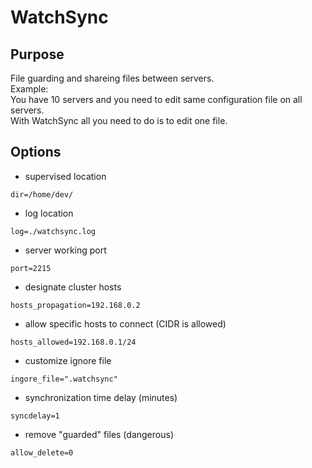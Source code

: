 # WatchSync
## Purpose 
File guarding and shareing files between servers.<br/>
Example:<br/>
You have 10 servers and you need to edit same configuration file on all servers.<br/>
With WatchSync all you need to do is to edit one file.<br/>

## Options

 - supervised location
```
dir=/home/dev/
```

  - log location
```
log=./watchsync.log
```

 - server working port
```
port=2215
```

 - designate cluster hosts
```
hosts_propagation=192.168.0.2
```

- allow specific hosts to connect (CIDR is allowed)
```
hosts_allowed=192.168.0.1/24
```

 - customize ignore file
```
ingore_file=".watchsync"
```

 - synchronization time delay (minutes)
```
syncdelay=1
```

 - remove "guarded" files (dangerous)
```
allow_delete=0
```
